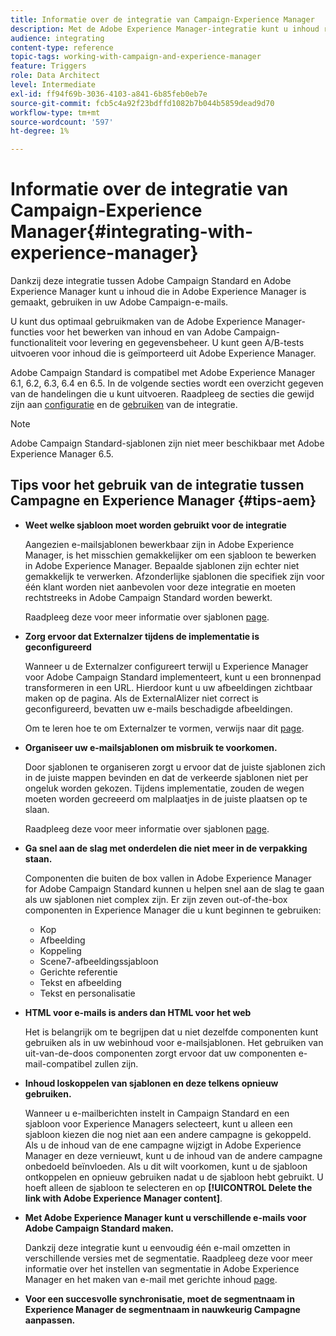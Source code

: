 ```yaml
---
title: Informatie over de integratie van Campaign-Experience Manager
description: Met de Adobe Experience Manager-integratie kunt u inhoud rechtstreeks in AEM maken en later in Adobe Campaign gebruiken.
audience: integrating
content-type: reference
topic-tags: working-with-campaign-and-experience-manager
feature: Triggers
role: Data Architect
level: Intermediate
exl-id: ff94f69b-3036-4103-a841-6b85feb0eb7e
source-git-commit: fcb5c4a92f23bdffd1082b7b044b5859dead9d70
workflow-type: tm+mt
source-wordcount: '597'
ht-degree: 1%

---
```


# Informatie over de integratie van Campaign-Experience Manager{#integrating-with-experience-manager}

Dankzij deze integratie tussen Adobe Campaign Standard en Adobe Experience Manager kunt u inhoud die in Adobe Experience Manager is gemaakt, gebruiken in uw Adobe Campaign-e-mails.

U kunt dus optimaal gebruikmaken van de Adobe Experience Manager-functies voor het bewerken van inhoud en van Adobe Campaign-functionaliteit voor levering en gegevensbeheer. U kunt geen A/B-tests uitvoeren voor inhoud die is geïmporteerd uit Adobe Experience Manager.

Adobe Campaign Standard is compatibel met Adobe Experience Manager 6.1, 6.2, 6.3, 6.4 en 6.5. In de volgende secties wordt een overzicht gegeven van de handelingen die u kunt uitvoeren. Raadpleeg de secties die gewijd zijn aan [configuratie](https://experienceleague.adobe.com/docs/experience-manager-65/administering/integration/campaignstandard.html) en de [gebruiken](https://experienceleague.adobe.com/docs/experience-manager-65/authoring/aem-adobe-campaign/campaign.html) van de integratie.

>[!NOTE]
>
> Adobe Campaign Standard-sjablonen zijn niet meer beschikbaar met Adobe Experience Manager 6.5.

## Tips voor het gebruik van de integratie tussen Campagne en Experience Manager {#tips-aem}

* **Weet welke sjabloon moet worden gebruikt voor de integratie**

  Aangezien e-mailsjablonen bewerkbaar zijn in Adobe Experience Manager, is het misschien gemakkelijker om een sjabloon te bewerken in Adobe Experience Manager. Bepaalde sjablonen zijn echter niet gemakkelijk te verwerken. Afzonderlijke sjablonen die specifiek zijn voor één klant worden niet aanbevolen voor deze integratie en moeten rechtstreeks in Adobe Campaign Standard worden bewerkt.

  Raadpleeg deze voor meer informatie over sjablonen [page](https://experienceleague.adobe.com/docs/experience-manager-65/developing/platform/templates/templates.html).

* **Zorg ervoor dat Externalzer tijdens de implementatie is geconfigureerd**

  Wanneer u de Externalzer configureert terwijl u Experience Manager voor Adobe Campaign Standard implementeert, kunt u een bronnenpad transformeren in een URL. Hierdoor kunt u uw afbeeldingen zichtbaar maken op de pagina. Als de ExternalAlizer niet correct is geconfigureerd, bevatten uw e-mails beschadigde afbeeldingen.

  Om te leren hoe te om Externalzer te vormen, verwijs naar dit [page](https://experienceleague.adobe.com/docs/experience-manager-65/developing/platform/externalizer.html).

* **Organiseer uw e-mailsjablonen om misbruik te voorkomen.**

  Door sjablonen te organiseren zorgt u ervoor dat de juiste sjablonen zich in de juiste mappen bevinden en dat de verkeerde sjablonen niet per ongeluk worden gekozen. Tijdens implementatie, zouden de wegen moeten worden gecreeerd om malplaatjes in de juiste plaatsen op te slaan.

  Raadpleeg deze voor meer informatie over sjablonen [page](https://experienceleague.adobe.com/docs/experience-manager-65/developing/platform/templates/templates.html#template-availability).

* **Ga snel aan de slag met onderdelen die niet meer in de verpakking staan.**

  Componenten die buiten de box vallen in Adobe Experience Manager for Adobe Campaign Standard kunnen u helpen snel aan de slag te gaan als uw sjablonen niet complex zijn.
Er zijn zeven out-of-the-box componenten in Experience Manager die u kunt beginnen te gebruiken:

   * Kop
   * Afbeelding
   * Koppeling
   * Scene7-afbeeldingssjabloon
   * Gerichte referentie
   * Tekst en afbeelding
   * Tekst en personalisatie

* **HTML voor e-mails is anders dan HTML voor het web**

  Het is belangrijk om te begrijpen dat u niet dezelfde componenten kunt gebruiken als in uw webinhoud voor e-mailsjablonen. Het gebruiken van uit-van-de-doos componenten zorgt ervoor dat uw componenten e-mail-compatibel zullen zijn.

* **Inhoud loskoppelen van sjablonen en deze telkens opnieuw gebruiken.**

  Wanneer u e-mailberichten instelt in Campaign Standard en een sjabloon voor Experience Managers selecteert, kunt u alleen een sjabloon kiezen die nog niet aan een andere campagne is gekoppeld. Als u de inhoud van de ene campagne wijzigt in Adobe Experience Manager en deze vernieuwt, kunt u de inhoud van de andere campagne onbedoeld beïnvloeden.
Als u dit wilt voorkomen, kunt u de sjabloon ontkoppelen en opnieuw gebruiken nadat u de sjabloon hebt gebruikt. U hoeft alleen de sjabloon te selecteren en op **[!UICONTROL Delete the link with Adobe Experience Manager content]**.

* **Met Adobe Experience Manager kunt u verschillende e-mails voor Adobe Campaign Standard maken.**

  Dankzij deze integratie kunt u eenvoudig één e-mail omzetten in verschillende versies met de segmentatie.
Raadpleeg deze voor meer informatie over het instellen van segmentatie in Adobe Experience Manager en het maken van e-mail met gerichte inhoud [page](https://experienceleague.adobe.com/docs/experience-manager-65/authoring/aem-adobe-campaign/target-adobe-campaign.html#setting-up-segmentation-in-aem).

* **Voor een succesvolle synchronisatie, moet de segmentnaam in Experience Manager de segmentnaam in nauwkeurig Campagne aanpassen.**
